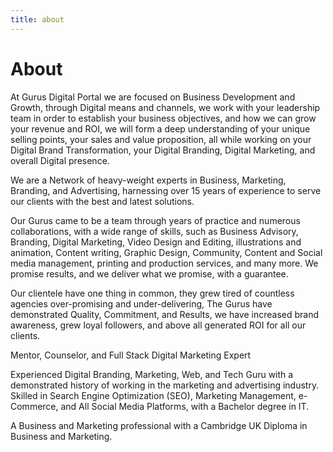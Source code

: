 ```yaml
---
title: about
---
```


# About

At Gurus Digital Portal we are focused on Business Development and Growth, through Digital means and channels, we work with your leadership team in order to establish your business objectives, and how we can grow your revenue and ROI, we will form a deep understanding of your unique selling points, your sales and value proposition, all while working on your Digital Brand Transformation, your Digital Branding, Digital Marketing, and overall Digital presence.

We are a Network of heavy-weight experts in Business, Marketing, Branding, and Advertising, harnessing over 15 years of experience to serve our clients with the best and latest solutions.

Our Gurus came to be a team through years of practice and numerous collaborations, with a wide range of skills, such as Business Advisory, Branding, Digital Marketing, Video Design and Editing, illustrations and animation, Content writing, Graphic Design, Community, Content and Social media management, printing and production services, and many more.
We promise results, and we deliver what we promise, with a guarantee.

Our clientele have one thing in common, they grew tired of countless agencies over-promising and under-delivering, The Gurus have demonstrated Quality, Commitment, and Results, we have increased brand awareness, grew loyal followers, and above all generated ROI for all our clients.

Mentor, Counselor, and Full Stack Digital Marketing Expert

Experienced Digital Branding, Marketing, Web, and Tech Guru with a demonstrated history of working in the marketing and advertising industry. Skilled in Search Engine Optimization (SEO), Marketing Management, e-Commerce, and All Social Media Platforms, with a Bachelor degree in IT.

A Business and Marketing professional with a Cambridge UK Diploma in Business and Marketing.
